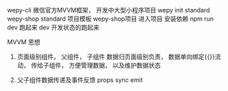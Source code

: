 wepy-cli 微信官方MVVM框架， 开发中大型小程序项目
wepy init standard wepy-shop
standard 项目模板 wepy-shop项目
进入项目 安装依赖 npm run dev 跑起来
dev 开发状态的跑起来

MVVM 思想
1. 页面级别组件， 父组件， 子组件
  数据归页面级别负责， 数据单向绑定{{}}流动， 传给子组件， 方便管理数据， 以及维护数据状态

2. 父子组件数据传递及事件反馈
  props sync
  emit
